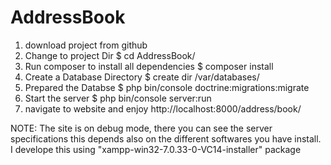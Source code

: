 # AddressBook
1. download project from github
2. Change to project Dir 
	$ cd AddressBook/
3. Run composer to install all dependencies 
	$ composer install 
4. Create a Database Directory 
	$ create dir /var/databases/ 
5. Prepared the Databse 
	$ php bin/console doctrine:migrations:migrate
6. Start the server
	$ php bin/console server:run
7. navigate to website and enjoy
	http://localhost:8000/address/book/

NOTE:
	The site is on debug mode, there you can see the server specifications
	this depends also on the different softwares you have install. 
	I develope this using "xampp-win32-7.0.33-0-VC14-installer" package